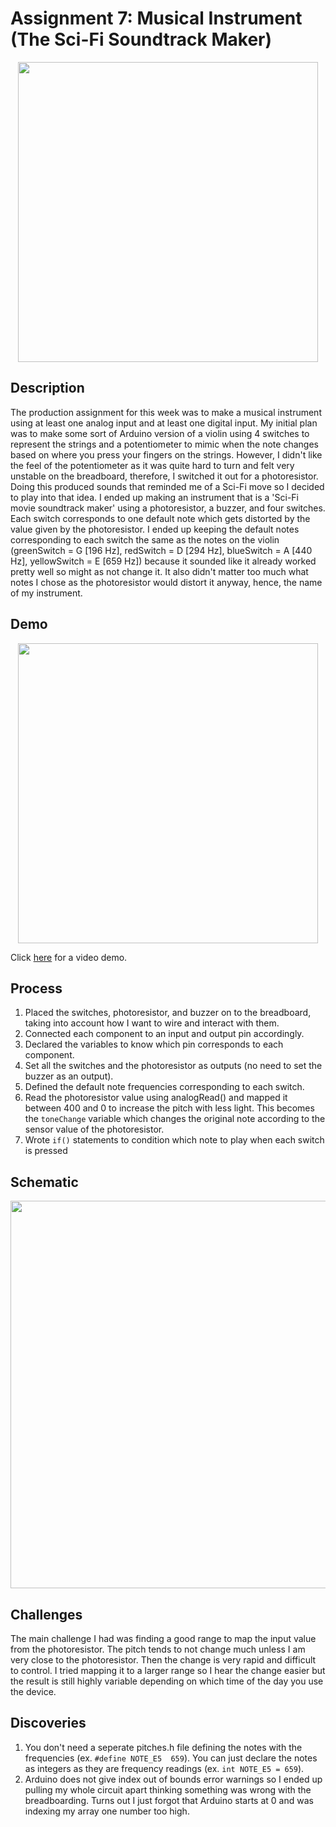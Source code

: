 # Assignment 7: Musical Instrument (The Sci-Fi Soundtrack Maker)

<p align="center">
  <img src="instrumentImage.png" width="480">
</p>

## Description
The production assignment for this week was to make a musical instrument using at least one analog input and at least one digital input. My initial plan was to make some sort of Arduino version of a violin using 4 switches to represent the strings and a potentiometer to mimic when the note changes based on where you press your fingers on the strings. However, I didn't like the feel of the potentiometer as it was quite hard to turn and felt very unstable on the breadboard, therefore, I switched it out for a photoresistor. Doing this produced sounds that reminded me of a Sci-Fi move so I decided to play into that idea. I ended up making an instrument that is a 'Sci-Fi movie soundtrack maker' using a photoresistor, a buzzer, and four switches. Each switch corresponds to one default note which gets distorted by the value given by the photoresistor. I ended up keeping the default notes corresponding to each switch the same as the notes on the violin (greenSwitch = G [196 Hz], redSwitch = D [294 Hz], blueSwitch = A [440 Hz], yellowSwitch = E [659 Hz]) because it sounded like it already worked pretty well so might as not change it. It also didn't matter too much what notes I chose as the photoresistor would distort it anyway, hence, the name of my instrument.

## Demo
<p align="center">
  <img src="changeSpeed.gif" width="480">
</p>

Click [here](https://youtu.be/e19SDqF_XA4) for a video demo.

## Process
1. Placed the switches, photoresistor, and buzzer on to the breadboard, taking into account how I want to wire and interact with them.
2. Connected each component to an input and output pin accordingly.
3. Declared the variables to know which pin corresponds to each component.
4. Set all the switches and the photoresistor as outputs (no need to set the buzzer as an output).
5. Defined the default note frequencies corresponding to each switch.
6. Read the photoresistor value using analogRead() and mapped it between 400 and 0 to increase the pitch with less light. This becomes the ```toneChange``` variable which changes the original note according to the sensor value of the photoresistor.
7. Wrote ```if()``` statements to condition which note to play when each switch is pressed

## Schematic
<p align="center">
  <img src="instrumentSchematic.png" width="620">
</p>

## Challenges
The main challenge I had was  finding a good range to map the input value from the photoresistor. The pitch tends to not change much unless I am very close to the photoresistor. Then the change is very rapid and difficult to control. I tried mapping it to a larger range so I hear the change easier but the result is still highly variable depending on which time of the day you use the device.

## Discoveries
1. You don't need a seperate pitches.h file defining the notes with the frequencies (ex. ```#define NOTE_E5  659```). You can just declare the notes as integers as they are frequency readings (ex. ```int NOTE_E5 = 659```).
2. Arduino does not give index out of bounds error warnings so I ended up pulling my whole circuit apart thinking something was wrong with the breadboarding. Turns out I just forgot that Arduino starts at 0 and was indexing my array one number too high.

